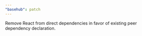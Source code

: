 ```yaml
---
"basehub": patch
---
```


Remove React from direct dependencies in favor of existing peer dependency declaration.
